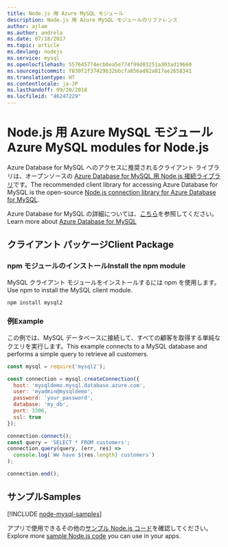 ```yaml
---
title: Node.js 用 Azure MySQL モジュール
description: Node.js 用 Azure MySQL モジュールのリファレンス
author: ajlam
ms.author: andrela
ms.date: 07/18/2017
ms.topic: article
ms.devlang: nodejs
ms.service: mysql
ms.openlocfilehash: 557645774ecb0ea5e774f99d03251a303ad19660
ms.sourcegitcommit: f830f2f37429b32bbcfa856ad82a817ae2658341
ms.translationtype: HT
ms.contentlocale: ja-JP
ms.lasthandoff: 09/20/2018
ms.locfileid: "46247229"
---
```

# <a name="azure-mysql-modules-for-nodejs"></a><span data-ttu-id="353af-103">Node.js 用 Azure MySQL モジュール</span><span class="sxs-lookup"><span data-stu-id="353af-103">Azure MySQL modules for Node.js</span></span>

<span data-ttu-id="353af-104">Azure Database for MySQL へのアクセスに推奨されるクライアント ライブラリは、オープンソースの [Azure Database for MySQL 用 Node.js 接続ライブラリ](https://github.com/sidorares/node-mysql2)です。</span><span class="sxs-lookup"><span data-stu-id="353af-104">The recommended client library for accessing Azure Database for MySQL is the open-source [Node.js connection library for Azure Database for MySQL](https://github.com/sidorares/node-mysql2).</span></span> 

<span data-ttu-id="353af-105">Azure Database for MySQL の詳細については、[こちら](https://docs.microsoft.com/azure/MySQL/)を参照してください。</span><span class="sxs-lookup"><span data-stu-id="353af-105">Learn more about [Azure Database for MySQL](https://docs.microsoft.com/azure/MySQL/)</span></span>

## <a name="client-package"></a><span data-ttu-id="353af-106">クライアント パッケージ</span><span class="sxs-lookup"><span data-stu-id="353af-106">Client Package</span></span>

### <a name="install-the-npm-module"></a><span data-ttu-id="353af-107">npm モジュールのインストール</span><span class="sxs-lookup"><span data-stu-id="353af-107">Install the npm module</span></span>

<span data-ttu-id="353af-108">MySQL クライアント モジュールをインストールするには npm を使用します。</span><span class="sxs-lookup"><span data-stu-id="353af-108">Use npm to install the MySQL client module.</span></span>

```bash
npm install mysql2
```   

### <a name="example"></a><span data-ttu-id="353af-109">例</span><span class="sxs-lookup"><span data-stu-id="353af-109">Example</span></span>

<span data-ttu-id="353af-110">この例では、MySQL データベースに接続して、すべての顧客を取得する単純なクエリを実行します。</span><span class="sxs-lookup"><span data-stu-id="353af-110">This example connects to a MySQL database and performs a simple query to retrieve all customers.</span></span>

```javascript
const mysql = require('mysql2');

const connection = mysql.createConnection({
  host: 'mysqldemo.mysql.database.azure.com',
  user: 'myadmin@mysqldemo',
  password: 'your_password',
  database: 'my_db',
  port: 3306,
  ssl: true
});

connection.connect();
const query = 'SELECT * FROM customers';
connection.query(query, (err, res) =>
  console.log(`We have ${res.length} customers`)
);

connection.end();
```

## <a name="samples"></a><span data-ttu-id="353af-111">サンプル</span><span class="sxs-lookup"><span data-stu-id="353af-111">Samples</span></span>

[!INCLUDE [node-mysql-samples](../docs-ref-conceptual/includes/mysql-samples.md)]

<span data-ttu-id="353af-112">アプリで使用できるその他の[サンプル Node.js コード](https://azure.microsoft.com/resources/samples/?platform=nodejs)を確認してください。</span><span class="sxs-lookup"><span data-stu-id="353af-112">Explore more [sample Node.js code](https://azure.microsoft.com/resources/samples/?platform=nodejs) you can use in your apps.</span></span>
